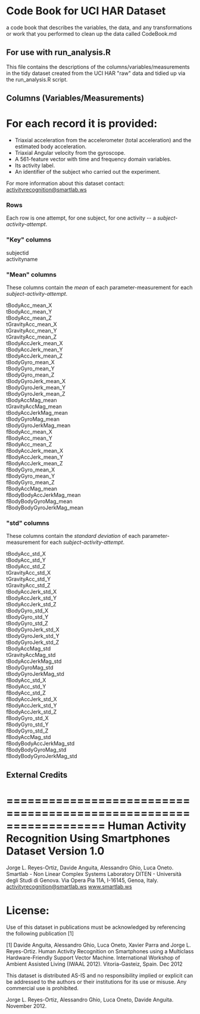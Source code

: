 Code Book for UCI HAR Dataset
=============================

 a code book that describes the variables, the data, and any transformations or work that you performed to clean up the data called CodeBook.md

For use with run_analysis.R
---------------------------

This file contains the descriptions of the columns/variables/measurements
in the tidy dataset created from the UCI HAR "raw" data and tidied up
via the run_analysis.R script.

Columns (Variables/Measurements)
--------------------------------






For each record it is provided:
======================================

- Triaxial acceleration from the accelerometer (total acceleration) and the estimated body acceleration.
- Triaxial Angular velocity from the gyroscope. 
- A 561-feature vector with time and frequency domain variables. 
- Its activity label. 
- An identifier of the subject who carried out the experiment.


For more information about this dataset contact: activityrecognition@smartlab.ws


### Rows

Each row is one attempt, for one subject, for one 
activity -- a _subject-activity-attempt_.

### "Key" columns

subjectid  
activityname  

### "Mean" columns

These columns contain the *mean* of each parameter-measurement for each
_subject-activity-attempt_.

tBodyAcc_mean_X  
tBodyAcc_mean_Y  
tBodyAcc_mean_Z  
tGravityAcc_mean_X  
tGravityAcc_mean_Y  
tGravityAcc_mean_Z  
tBodyAccJerk_mean_X  
tBodyAccJerk_mean_Y  
tBodyAccJerk_mean_Z  
tBodyGyro_mean_X  
tBodyGyro_mean_Y  
tBodyGyro_mean_Z  
tBodyGyroJerk_mean_X  
tBodyGyroJerk_mean_Y  
tBodyGyroJerk_mean_Z  
tBodyAccMag_mean  
tGravityAccMag_mean  
tBodyAccJerkMag_mean  
tBodyGyroMag_mean  
tBodyGyroJerkMag_mean  
fBodyAcc_mean_X  
fBodyAcc_mean_Y  
fBodyAcc_mean_Z  
fBodyAccJerk_mean_X  
fBodyAccJerk_mean_Y  
fBodyAccJerk_mean_Z  
fBodyGyro_mean_X  
fBodyGyro_mean_Y  
fBodyGyro_mean_Z  
fBodyAccMag_mean  
fBodyBodyAccJerkMag_mean  
fBodyBodyGyroMag_mean  
fBodyBodyGyroJerkMag_mean  

### "std" columns

These columns contain the *standard deviation* of each parameter-measurement
for each  _subject-activity-attempt_.

tBodyAcc_std_X  
tBodyAcc_std_Y  
tBodyAcc_std_Z  
tGravityAcc_std_X  
tGravityAcc_std_Y  
tGravityAcc_std_Z  
tBodyAccJerk_std_X  
tBodyAccJerk_std_Y  
tBodyAccJerk_std_Z  
tBodyGyro_std_X  
tBodyGyro_std_Y  
tBodyGyro_std_Z  
tBodyGyroJerk_std_X  
tBodyGyroJerk_std_Y  
tBodyGyroJerk_std_Z  
tBodyAccMag_std  
tGravityAccMag_std  
tBodyAccJerkMag_std  
tBodyGyroMag_std  
tBodyGyroJerkMag_std  
fBodyAcc_std_X  
fBodyAcc_std_Y  
fBodyAcc_std_Z  
fBodyAccJerk_std_X  
fBodyAccJerk_std_Y  
fBodyAccJerk_std_Z  
fBodyGyro_std_X  
fBodyGyro_std_Y  
fBodyGyro_std_Z  
fBodyAccMag_std  
fBodyBodyAccJerkMag_std  
fBodyBodyGyroMag_std  
fBodyBodyGyroJerkMag_std  

External Credits
----------------

==================================================================
Human Activity Recognition Using Smartphones Dataset
Version 1.0
==================================================================
Jorge L. Reyes-Ortiz, Davide Anguita, Alessandro Ghio, Luca Oneto.
Smartlab - Non Linear Complex Systems Laboratory
DITEN - Università degli Studi di Genova.
Via Opera Pia 11A, I-16145, Genoa, Italy.
activityrecognition@smartlab.ws
www.smartlab.ws


License:
========
Use of this dataset in publications must be acknowledged by referencing the following publication [1] 

[1] Davide Anguita, Alessandro Ghio, Luca Oneto, Xavier Parra and Jorge L. Reyes-Ortiz. Human Activity Recognition on Smartphones using a Multiclass Hardware-Friendly Support Vector Machine. International Workshop of Ambient Assisted Living (IWAAL 2012). Vitoria-Gasteiz, Spain. Dec 2012

This dataset is distributed AS-IS and no responsibility implied or explicit can be addressed to the authors or their institutions for its use or misuse. Any commercial use is prohibited.

Jorge L. Reyes-Ortiz, Alessandro Ghio, Luca Oneto, Davide Anguita. November 2012.
